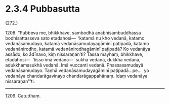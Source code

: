 # 2.3.4 Pubbasutta

(272.)

1208\. “Pubbeva me, bhikkhave, sambodhā anabhisambuddhassa bodhisattasseva sato etadahosi—  ‘katamā nu kho vedanā, katamo vedanāsamudayo, katamā vedanāsamudayagāminī paṭipadā, katamo vedanānirodho, katamā vedanānirodhagāminī paṭipadā? Ko vedanāya assādo, ko ādīnavo, kiṃ nissaraṇan’ti? Tassa mayhaṃ, bhikkhave, etadahosi—  ‘tisso imā vedanā—  sukhā vedanā, dukkhā vedanā, adukkhamasukhā vedanā. Imā vuccanti vedanā. Phassasamudayā vedanāsamudayo. Taṇhā vedanāsamudayagāminī paṭipadā…pe…  yo vedanāya chandarāgavinayo chandarāgappahānaṃ. Idaṃ vedanāya nissaraṇan’”ti.

---

1209\. Catutthaṃ.
